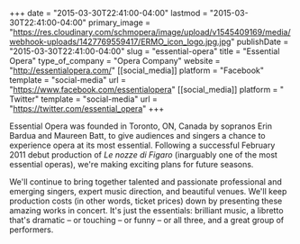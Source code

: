 +++
date = "2015-03-30T22:41:00-04:00"
lastmod = "2015-03-30T22:41:00-04:00"
primary_image = "https://res.cloudinary.com/schmopera/image/upload/v1545409169/media/webhook-uploads/1427769559417/ERMO_icon_logo.jpg.jpg"
publishDate = "2015-03-30T22:41:00-04:00"
slug = "essential-opera"
title = "Essential Opera"
type_of_company = "Opera Company"
website = "http://essentialopera.com/"
[[social_media]]
platform = "Facebook"
template = "social-media"
url = "https://www.facebook.com/essentialopera"
[[social_media]]
platform = " Twitter"
template = "social-media"
url = "https://twitter.com/essential_opera"
+++

<p>
	Essential Opera was founded in Toronto, ON, Canada by sopranos Erin Bardua and Maureen Batt, to give audiences and singers a chance to experience opera at its most essential. Following a successful February 2011 debut production of <em>Le nozze di Figaro</em> (inarguably one of the most essential operas), we're making exciting plans for future seasons.
</p>
<p>
	We'll continue to bring together talented and passionate professional and emerging singers, expert music direction, and beautiful venues. We'll keep production costs (in other words, ticket prices) down by presenting these amazing works in concert. It's just the essentials: brilliant music, a libretto that's dramatic – or touching – or funny – or all three, and a great group of performers.
</p>
